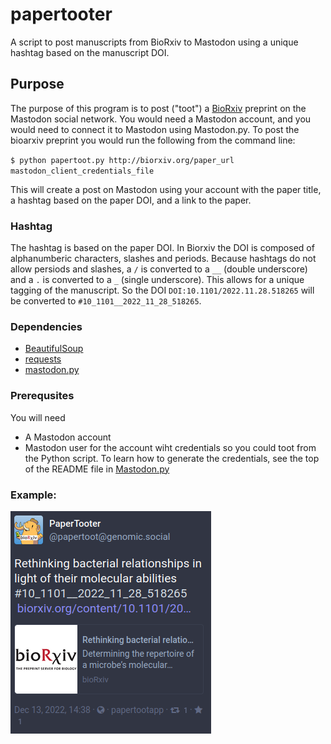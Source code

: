 # papertooter
A script to post manuscripts from BioRxiv to Mastodon using a unique hashtag based on the manuscript DOI.

## Purpose
The purpose of this program is to post ("toot") a [BioRxiv](https://www.biorxiv.org/) preprint on the Mastodon social network. You would need a Mastodon account, and you would need to connect it to Mastodon using Mastodon.py. To post the bioarxiv preprint you would run the following from the command line:

`$ python papertoot.py http://biorxiv.org/paper_url mastodon_client_credentials_file`

This will create a post on Mastodon using your account with the paper title, a hashtag based on the paper DOI, and a link to the paper. 

### Hashtag
The hashtag is based on the paper DOI. In Biorxiv the DOI is composed of alphanumberic characters, slashes and periods. Because hashtags do not allow persiods and slashes, a `/` is converted to a `__` (double underscore) and a `.` is converted to a `_` (single underscore). This allows for a unique tagging of the manuscript. So the DOI `DOI:10.1101/2022.11.28.518265` will be converted to `#10_1101__2022_11_28_518265`.


### Dependencies
 + [BeautifulSoup](https://www.crummy.com/software/BeautifulSoup/)
 + [requests](https://requests.readthedocs.io/en/latest/)
 + [mastodon.py](https://github.com/halcy/Mastodon.py)
 
### Prerequsites
You will need 
 + A Mastodon account
 + Mastodon user for the account wiht credentials so you could toot from the Python script. To learn how to generate the credentials, see the top of the README file in [Mastodon.py](https://github.com/halcy/Mastodon.py)
 
 
### Example:

![Toot](mytoot.png)



